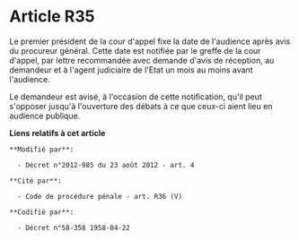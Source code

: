 # Article R35

Le premier président de la cour d'appel fixe la date de l'audience après avis du procureur général. Cette date est notifiée
par le greffe de la cour d'appel, par lettre recommandée avec demande d'avis de réception, au demandeur et à l'agent
judiciaire de l'Etat un mois au moins avant l'audience. 

Le demandeur est avisé, à l'occasion de cette notification, qu'il peut s'opposer jusqu'à l'ouverture des débats à ce que
ceux-ci aient lieu en audience publique.

**Liens relatifs à cet article**

	**Modifié par**:

	  - Décret n°2012-985 du 23 août 2012 - art. 4

	**Cité par**:

	  - Code de procédure pénale - art. R36 (V)

	**Codifié par**:

	  - Décret n°58-358 1958-04-22
